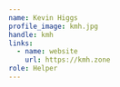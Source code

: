 ```yaml
---
name: Kevin Higgs
profile_image: kmh.jpg
handle: kmh
links:
  - name: website
    url: https://kmh.zone
role: Helper
---
```

